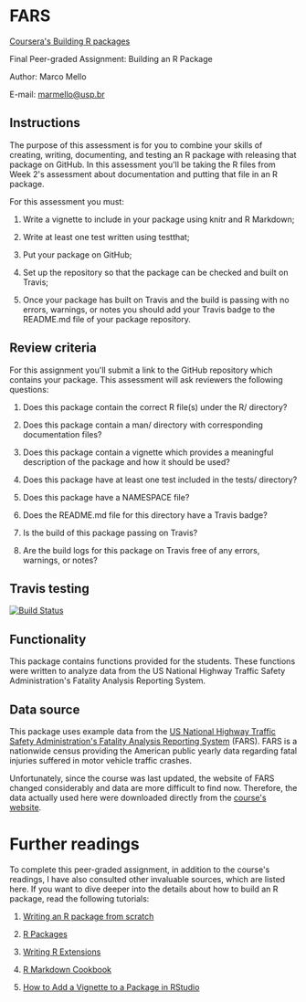 # FARS

[Coursera's Building R packages](https://www.coursera.org/learn/r-packages)

Final Peer-graded Assignment: Building an R Package

Author: Marco Mello

E-mail: marmello@usp.br


## Instructions

The purpose of this assessment is for you to combine your skills of creating, writing, documenting, and testing an R package with releasing that package on GitHub. In this assessment you'll be taking the R files from Week 2's assessment about documentation and putting that file in an R package.

For this assessment you must:

1. Write a vignette to include in your package using knitr and R Markdown;

2. Write at least one test written using testthat;

3. Put your package on GitHub;

4. Set up the repository so that the package can be checked and built on Travis;

5. Once your package has built on Travis and the build is passing with no errors, warnings, or notes you should add your Travis badge to the README.md file of your package repository.


## Review criteria

For this assignment you'll submit a link to the GitHub repository which contains your package. This assessment will ask reviewers the following questions:

1. Does this package contain the correct R file(s) under the R/ directory?

2. Does this package contain a man/ directory with corresponding documentation files?

3. Does this package contain a vignette which provides a meaningful description of the package and how it should be used?

4. Does this package have at least one test included in the tests/ directory?

5. Does this package have a NAMESPACE file?

6. Does the README.md file for this directory have a Travis badge?

7. Is the build of this package passing on Travis?

8. Are the build logs for this package on Travis free of any errors, warnings, or notes?


## Travis testing

[![Build Status](https://travis-ci.org/marmello77/FARS.svg?branch=main)](https://travis-ci.org/marmello77/FARS)
  
  
## Functionality

This package contains functions provided for the students. These functions were written to analyze data from the US National Highway Traffic Safety Administration's Fatality Analysis Reporting System. 


## Data source

This package uses example data from the [US National Highway Traffic Safety Administration's Fatality Analysis Reporting System](https://www.nhtsa.gov) (FARS). FARS is a nationwide census providing the American public yearly data regarding fatal injuries suffered in motor vehicle traffic crashes. 

Unfortunately, since the course was last updated, the website of FARS changed considerably and data are more difficult to find now. Therefore, the data actually used here were downloaded directly from the [course's website](https://d3c33hcgiwev3.cloudfront.net/_e1adac2a5f05192dc8780f3944feec13_fars_data.zip?Expires=1604534400&Signature=RTTvUAKz8DKWFiSEcAetz-uqBOzv79moF3uW0TbPA8k8fvG6Pa~o1wndjQsxlNKDxFWVONipYXks9nQ~G3zuKUfDj0ufW2d0ITHZlmi9VqjXjoTbW4MjXzoLX8I-CLjs-OG4VzhK6dewCktT1k2mIVfRodd72Kzu3BQTcqK5lZI_&Key-Pair-Id=APKAJLTNE6QMUY6HBC5A).


# Further readings

To complete this peer-graded assignment, in addition to the course's readings, I have also consulted other invaluable sources, which are listed here. If you want to dive deeper into the details about how to build an R package, read the following tutorials:

1. [Writing an R package from scratch](https://hilaryparker.com/2014/04/29/writing-an-r-package-from-scratch/)

2. [R Packages](https://r-pkgs.org/index.html)

3. [Writing R Extensions](https://cran.r-project.org/doc/manuals/r-release/R-exts.html)

4. [R Markdown Cookbook](https://bookdown.org/yihui/rmarkdown-cookbook/)

5. [How to Add a Vignette to a Package in RStudio](https://www.r-bloggers.com/2020/05/how-to-add-a-vignette-to-a-package-in-rstudio/)

